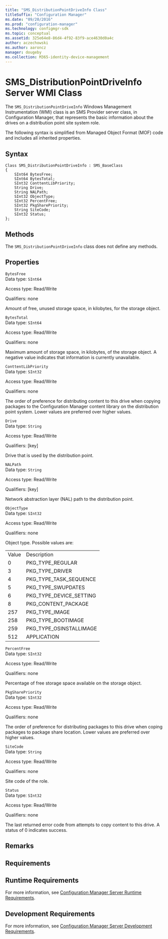```yaml
---
title: "SMS_DistributionPointDriveInfo Class"
titleSuffix: "Configuration Manager"
ms.date: "09/20/2016"
ms.prod: "configuration-manager"
ms.technology: configmgr-sdk
ms.topic: conceptual
ms.assetid: 325e64e8-86d4-4f92-83f9-ace4630d0a4c
author: aczechowski
ms.author: aaroncz
manager: dougeby
ms.collection: M365-identity-device-management
---
```

# SMS_DistributionPointDriveInfo Server WMI Class
The `SMS_DistributionPointDriveInfo` Windows Management Instrumentation (WMI) class is an SMS Provider server class, in Configuration Manager, that represents the basic information about the drives on a distribution point site system role.  

 The following syntax is simplified from Managed Object Format (MOF) code and includes all inherited properties.  

## Syntax  

```  
Class SMS_DistributionPointDriveInfo : SMS_BaseClass  
{  
    SInt64 BytesFree;  
    SInt64 BytesTotal;  
    SInt32 ConttentLibPriority;  
    String Drive;  
    String NALPath;  
    SInt32 ObjectType;  
    SInt32 PercentFree;  
    SInt32 PkgSharePriority;  
    String SiteCode;  
    SInt32 Status;  
};  
```  

## Methods  
 The `SMS_DistributionPointDriveInfo` class does not define any methods.  

## Properties  
 `BytesFree`  
 Data type: `SInt64`  

 Access type: Read/Write  

 Qualifiers: none  

 Amount of free, unused storage space, in kilobytes, for the storage object.  

 `BytesTotal`  
 Data type: `SInt64`  

 Access type: Read/Write  

 Qualifiers: none  

 Maximum amount of storage space, in kilobytes, of the storage object. A negative value indicates that information is currently unavailable.  

 `ConttentLibPriority`  
 Data type: `SInt32`  

 Access type: Read/Write  

 Qualifiers: none  

 The order of preference for distributing content to this drive when copying packages to the Configuration Manager content library on the distribution point system. Lower values are preferred over higher values.  

 `Drive`  
 Data type: `String`  

 Access type: Read/Write  

 Qualifiers: [key]  

 Drive that is used by the distribution point.  

 `NALPath`  
 Data type: `String`  

 Access type: Read/Write  

 Qualifiers: [key]  

 Network abstraction layer (NAL) path to the distribution point.  

 `ObjectType`  
 Data type: `SInt32`  

 Access type: Read/Write  

 Qualifiers: none  

 Object type. Possible values are:  

|||  
|-|-|  
|Value|Description|  
|0|PKG_TYPE_REGULAR|  
|3|PKG_TYPE_DRIVER|  
|4|PKG_TYPE_TASK_SEQUENCE|  
|5|PKG_TYPE_SWUPDATES|  
|6|PKG_TYPE_DEVICE_SETTING|  
|8|PKG_CONTENT_PACKAGE|  
|257|PKG_TYPE_IMAGE|  
|258|PKG_TYPE_BOOTIMAGE|  
|259|PKG_TYPE_OSINSTALLIMAGE|  
|512|APPLICATION|  

 `PercentFree`  
 Data type: `SInt32`  

 Access type: Read/Write  

 Qualifiers: none  

 Percentage of free storage space available on the storage object.  

 `PkgSharePriority`  
 Data type: `SInt32`  

 Access type: Read/Write  

 Qualifiers: none  

 The order of preference for distributing packages to this drive when coping packages to package share location. Lower values are preferred over higher values.  

 `SiteCode`  
 Data type: `String`  

 Access type: Read/Write  

 Qualifiers: none  

 Site code of the role.  

 `Status`  
 Data type: `SInt32`  

 Access type: Read/Write  

 Qualifiers: none  

 The last returned error code from attempts to copy content to this drive. A status of 0 indicates success.  

## Remarks  

## Requirements  

## Runtime Requirements  
 For more information, see [Configuration Manager Server Runtime Requirements](../../../../../develop/core/reqs/server-runtime-requirements.md).  

## Development Requirements  
 For more information, see [Configuration Manager Server Development Requirements](../../../../../develop/core/reqs/server-development-requirements.md).

